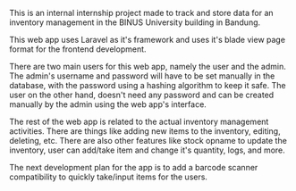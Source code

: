 This is an internal internship project made to track and store data for an inventory management in the BINUS University building in Bandung.

This web app uses Laravel as it's framework and uses it's blade view page format for the frontend development.

There are two main users for this web app, namely the user and the admin. The admin's username and password will have to be set manually in the database, with the password using a hashing algorithm to keep it safe. The user on the other hand, doesn't need any password and can be created manually by the admin using the web app's interface.

The rest of the web app is related to the actual inventory management activities. There are things like adding new items to the inventory, editing, deleting, etc. There are also other features like stock opname to update the inventory, user can add/take item and change it's quantity, logs, and more.

The next development plan for the app is to add a barcode scanner compatibility to quickly take/input items for the users.
